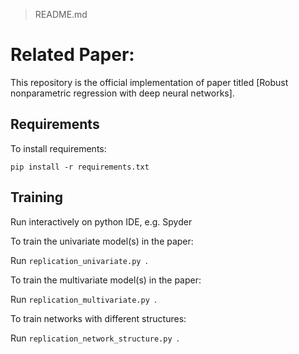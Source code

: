 > README.md

# Related Paper:

This repository is the official implementation of paper titled [Robust nonparametric regression with deep neural networks]. 


## Requirements

To install requirements:

```setup
pip install -r requirements.txt
```


## Training

Run interactively on python IDE, e.g. Spyder

To train the univariate model(s) in the paper:

Run `replication_univariate.py `.

To train the multivariate model(s) in the paper:

Run `replication_multivariate.py `.

To train networks with different structures:

Run `replication_network_structure.py `.